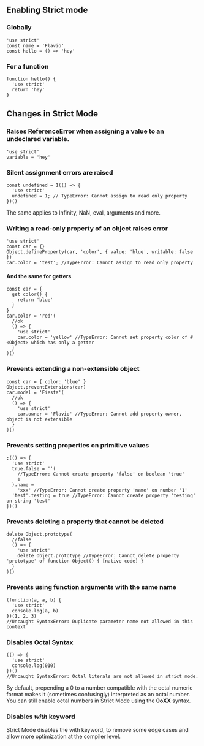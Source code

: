 ## Enabling Strict mode

### Globally
```
'use strict'
const name = 'Flavio'
const hello = () => 'hey'
```

### For a function
```
function hello() {
  'use strict'
  return 'hey'
}
```

## Changes in Strict Mode

### Raises __ReferenceError__ when assigning a value to an undeclared variable.
```
'use strict'
variable = 'hey'
```
### Silent assignment errors are raised
```
const undefined = 1(() => {
  'use strict'
  undefined = 1; // TypeError: Cannot assign to read only property
})()
```
The same applies to Infinity, NaN, eval, arguments and more.

### Writing a read-only property of an object raises error

```
'use strict'
const car = {}
Object.defineProperty(car, 'color', { value: 'blue', writable: false })
car.color = 'test'; //TypeError: Cannot assign to read only property
```

#### And the same for getters
```
const car = {
  get color() {
    return 'blue'
  }
}
car.color = 'red'(
  //ok
  () => {
    'use strict'
    car.color = 'yellow' //TypeError: Cannot set property color of #<Object> which has only a getter
  }
)()
```

### Prevents extending a non-extensible object
```
const car = { color: 'blue' }
Object.preventExtensions(car)
car.model = 'Fiesta'(
  //ok
  () => {
    'use strict'
    car.owner = 'Flavio' //TypeError: Cannot add property owner, object is not extensible
  }
)()
```
### Prevents setting properties on primitive values
```
;(() => {
  'use strict'
  true.false = ''(
    //TypeError: Cannot create property 'false' on boolean 'true'
    1
  ).name =
    'xxx' //TypeError: Cannot create property 'name' on number '1'
  'test'.testing = true //TypeError: Cannot create property 'testing' on string 'test'
})()
```

### Prevents deleting a property that cannot be deleted

```
delete Object.prototype(
  //false
  () => {
    'use strict'
    delete Object.prototype //TypeError: Cannot delete property 'prototype' of function Object() { [native code] }
  }
)()
```

### Prevents using function arguments with the same name
```
(function(a, a, b) {
  'use strict'
  console.log(a, b)
})(1, 2, 3)
//Uncaught SyntaxError: Duplicate parameter name not allowed in this context
```
### Disables Octal Syntax
```
(() => {
  'use strict'
  console.log(010)
})()
//Uncaught SyntaxError: Octal literals are not allowed in strict mode.
```
By default, prepending a 0 to a number compatible with the octal numeric format makes it (sometimes confusingly) interpreted as an octal number.
You can still enable octal numbers in Strict Mode using the __0oXX__ syntax.

### Disables _with_ keyword
Strict Mode disables the with keyword, to remove some edge cases and allow more optimization at the compiler level.
